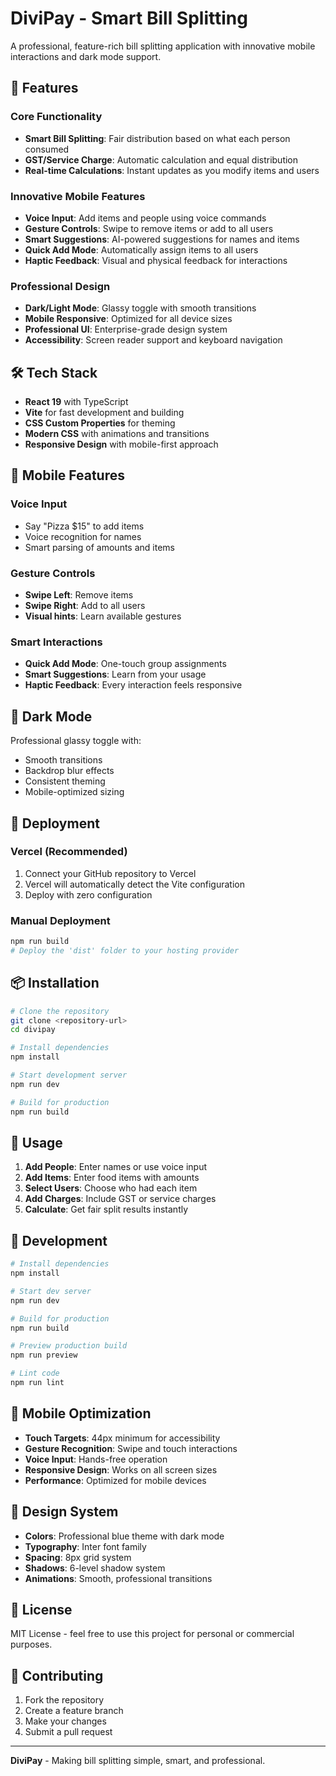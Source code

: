 # DiviPay - Smart Bill Splitting

A professional, feature-rich bill splitting application with innovative mobile interactions and dark mode support.

## 🚀 Features

### Core Functionality
- **Smart Bill Splitting**: Fair distribution based on what each person consumed
- **GST/Service Charge**: Automatic calculation and equal distribution
- **Real-time Calculations**: Instant updates as you modify items and users

### Innovative Mobile Features
- **Voice Input**: Add items and people using voice commands
- **Gesture Controls**: Swipe to remove items or add to all users
- **Smart Suggestions**: AI-powered suggestions for names and items
- **Quick Add Mode**: Automatically assign items to all users
- **Haptic Feedback**: Visual and physical feedback for interactions

### Professional Design
- **Dark/Light Mode**: Glassy toggle with smooth transitions
- **Mobile Responsive**: Optimized for all device sizes
- **Professional UI**: Enterprise-grade design system
- **Accessibility**: Screen reader support and keyboard navigation

## 🛠️ Tech Stack

- **React 19** with TypeScript
- **Vite** for fast development and building
- **CSS Custom Properties** for theming
- **Modern CSS** with animations and transitions
- **Responsive Design** with mobile-first approach

## 📱 Mobile Features

### Voice Input
- Say "Pizza $15" to add items
- Voice recognition for names
- Smart parsing of amounts and items

### Gesture Controls
- **Swipe Left**: Remove items
- **Swipe Right**: Add to all users
- **Visual hints**: Learn available gestures

### Smart Interactions
- **Quick Add Mode**: One-touch group assignments
- **Smart Suggestions**: Learn from your usage
- **Haptic Feedback**: Every interaction feels responsive

## 🌙 Dark Mode

Professional glassy toggle with:
- Smooth transitions
- Backdrop blur effects
- Consistent theming
- Mobile-optimized sizing

## 🚀 Deployment

### Vercel (Recommended)
1. Connect your GitHub repository to Vercel
2. Vercel will automatically detect the Vite configuration
3. Deploy with zero configuration

### Manual Deployment
```bash
npm run build
# Deploy the 'dist' folder to your hosting provider
```

## 📦 Installation

```bash
# Clone the repository
git clone <repository-url>
cd divipay

# Install dependencies
npm install

# Start development server
npm run dev

# Build for production
npm run build
```

## 🎯 Usage

1. **Add People**: Enter names or use voice input
2. **Add Items**: Enter food items with amounts
3. **Select Users**: Choose who had each item
4. **Add Charges**: Include GST or service charges
5. **Calculate**: Get fair split results instantly

## 🔧 Development

```bash
# Install dependencies
npm install

# Start dev server
npm run dev

# Build for production
npm run build

# Preview production build
npm run preview

# Lint code
npm run lint
```

## 📱 Mobile Optimization

- **Touch Targets**: 44px minimum for accessibility
- **Gesture Recognition**: Swipe and touch interactions
- **Voice Input**: Hands-free operation
- **Responsive Design**: Works on all screen sizes
- **Performance**: Optimized for mobile devices

## 🎨 Design System

- **Colors**: Professional blue theme with dark mode
- **Typography**: Inter font family
- **Spacing**: 8px grid system
- **Shadows**: 6-level shadow system
- **Animations**: Smooth, professional transitions

## 📄 License

MIT License - feel free to use this project for personal or commercial purposes.

## 🤝 Contributing

1. Fork the repository
2. Create a feature branch
3. Make your changes
4. Submit a pull request

---

**DiviPay** - Making bill splitting simple, smart, and professional.